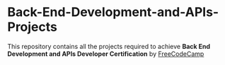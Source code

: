 # Back-End-Development-and-APIs-Projects

This repository contains all the projects required to achieve **Back End Development and APIs Developer Certification** by [FreeCodeCamp](https://www.freecodecamp.org/learn/)

